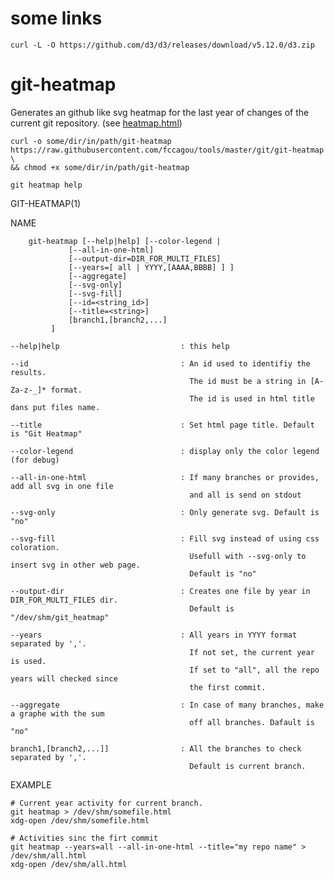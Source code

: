 # some links

    curl -L -O https://github.com/d3/d3/releases/download/v5.12.0/d3.zip


# git-heatmap

Generates an github like svg heatmap for the last year of changes of the current
git repository. (see [heatmap.html](heatmap.html))

    curl -o some/dir/in/path/git-heatmap https://raw.githubusercontent.com/fccagou/tools/master/git/git-heatmap \
    && chmod +x some/dir/in/path/git-heatmap

    git heatmap help


GIT-HEATMAP(1)

NAME

        git-heatmap [--help|help] [--color-legend |
                 [--all-in-one-html]
                 [--output-dir=DIR_FOR_MULTI_FILES]
                 [--years=[ all | YYYY,[AAAA,BBBB] ] ]
                 [--aggregate]
                 [--svg-only]
                 [--svg-fill]
                 [--id=<string_id>]
                 [--title=<string>]
                 [branch1,[branch2,...]
             ]

    --help|help                           : this help

    --id                                  : An id used to identifiy the results.
                                            The id must be a string in [A-Za-z-_]* format.
                                            The id is used in html title dans put files name.

    --title                               : Set html page title. Default is "Git Heatmap"

    --color-legend                        : display only the color legend (for debug)

    --all-in-one-html                     : If many branches or provides, add all svg in one file
                                            and all is send on stdout

    --svg-only                            : Only generate svg. Default is "no"

    --svg-fill                            : Fill svg instead of using css coloration.
                                            Usefull with --svg-only to insert svg in other web page.
                                            Default is "no"

    --output-dir                          : Creates one file by year in DIR_FOR_MULTI_FILES dir.
                                            Default is "/dev/shm/git_heatmap"

    --years                               : All years in YYYY format separated by ','.
                                            If not set, the current year is used.
                                            If set to "all", all the repo years will checked since
                                            the first commit.

    --aggregate                           : In case of many branches, make a graphe with the sum
                                            off all branches. Dafault is "no"

    branch1,[branch2,...]]                : All the branches to check separated by ','.
                                            Default is current branch.
EXAMPLE

    # Current year activity for current branch.
    git heatmap > /dev/shm/somefile.html
    xdg-open /dev/shm/somefile.html

	# Activities sinc the firt commit
    git heatmap --years=all --all-in-one-html --title="my repo name" > /dev/shm/all.html
    xdg-open /dev/shm/all.html


